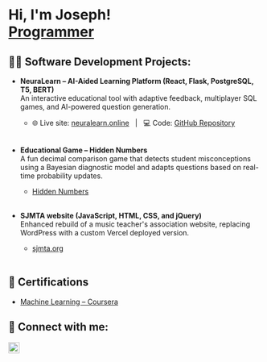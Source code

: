 <h1>Hi, I'm Joseph! <br/><a href="https://github.com/josephmathew0">Programmer</a>

<h2>👨‍💻 Software Development Projects:</h2>

- <b>NeuraLearn – AI-Aided Learning Platform (React, Flask, PostgreSQL, T5, BERT)</b>  
  An interactive educational tool with adaptive feedback, multiplayer SQL games, and AI-powered question generation.  
  - 🌐 Live site: [neuralearn.online](https://neuralearn.online)  &nbsp; | &nbsp;  💻 Code: [GitHub Repository](https://github.com/josephmathew0/NeuraLearn) <br>
  <br>
 
- <b>Educational Game – Hidden Numbers</b>  
  A fun decimal comparison game that detects student misconceptions using a Bayesian diagnostic model and adapts questions based on real-time probability updates. 
  - [Hidden Numbers](https://josephmathew0.github.io/HiddenNumbers-Game/)
  <br>
  
 
- <b>SJMTA website (JavaScript, HTML, CSS, and jQuery)</b>  
  Enhanced rebuild of a music teacher's association website, replacing WordPress with a custom Vercel deployed version.  
  - [sjmta.org](https://sjmta.org/)
  <br>


<h2>📝 Certifications</h2>

- [Machine Learning – Coursera](link)

<h2> 🤳 Connect with me:</h2>

[<img align="left" alt="JosephMathew | LinkedIn" width="22px" src="https://cdn.jsdelivr.net/npm/simple-icons@v3/icons/linkedin.svg" />][linkedin]

[linkedin]: https://linkedin.com/in/josephmathew0
